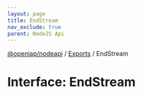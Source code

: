 ```yaml
---
layout: page
title: EndStream
nav_exclude: true
parent: NodeJS Api
---
```

[@openiap/nodeapi](../README.html) / [Exports](../modules.html) / EndStream

# Interface: EndStream
